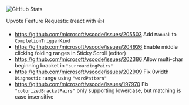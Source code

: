 ![GitHub Stats](https://github-readme-stats.vercel.app/api?username=RedCMD&show_icons=true&theme=monokai)

Upvote Feature Requests: (react with 👍)  
* https://github.com/microsoft/vscode/issues/205503 Add `Manual` to `CompletionTriggerKind`
* https://github.com/microsoft/vscode/issues/204926 Enable middle clicking folding ranges in Sticky Scroll (editor)
* https://github.com/microsoft/vscode/issues/202386 Allow multi-char beginning bracket in `"surroundingPairs"`
* https://github.com/microsoft/vscode/issues/202909 Fix 0width `Diagnostic` range using `"wordPattern"`
* https://github.com/microsoft/vscode/issues/197970 Fix `"colorizedBracketPairs"` only supporting lowercase, but matching is case insensitive
